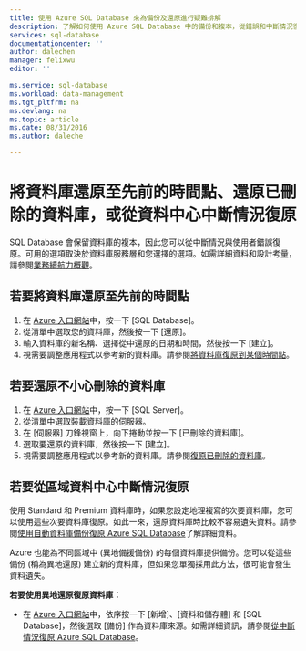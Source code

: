 ```yaml
---
title: 使用 Azure SQL Database 來為備份及還原進行疑難排解
description: 了解如何使用 Azure SQL Database 中的備份和複本，從錯誤和中斷情況復原雲端資料庫。
services: sql-database
documentationcenter: ''
author: dalechen
manager: felixwu
editor: ''

ms.service: sql-database
ms.workload: data-management
ms.tgt_pltfrm: na
ms.devlang: na
ms.topic: article
ms.date: 08/31/2016
ms.author: daleche

---
```

# 將資料庫還原至先前的時間點、還原已刪除的資料庫，或從資料中心中斷情況復原
SQL Database 會保留資料庫的複本，因此您可以從中斷情況與使用者錯誤復原。可用的選項取決於資料庫服務層和您選擇的選項。如需詳細資料和設計考量，請參閱[業務續航力概觀](sql-database-business-continuity.md)。

## 若要將資料庫還原至先前的時間點
1. 在 [Azure 入口網站](https://azure.microsoft.com/)中，按一下 [SQL Database]。
2. 從清單中選取您的資料庫，然後按一下 [還原]。
3. 輸入資料庫的新名稱、選擇從中還原的日期和時間，然後按一下 [建立]。
4. 視需要調整應用程式以參考新的資料庫。請參閱[將資料庫復原到某個時間點](sql-database-recovery-using-backups.md#point-in-time-restore)。

## 若要還原不小心刪除的資料庫
1. 在 [Azure 入口網站](https://azure.microsoft.com/)中，按一下 [SQL Server]。
2. 從清單中選取裝載資料庫的伺服器。
3. 在 [伺服器] 刀鋒視窗上，向下捲動並按一下 [已刪除的資料庫]。
4. 選取要還原的資料庫，然後按一下 [建立]。
5. 視需要調整應用程式以參考新的資料庫。請參閱[復原已刪除的資料庫](sql-database-recovery-using-backups.md#deleted-database-restore)。

## 若要從區域資料中心中斷情況復原
使用 Standard 和 Premium 資料庫時，如果您設定地理複寫的次要資料庫，您可以使用這些次要資料庫復原。如此一來，還原資料庫時比較不容易遺失資料。請參閱[使用自動資料庫備份復原 Azure SQL Database](sql-database-disaster-recovery.md)了解詳細資料。

Azure 也能為不同區域中 (異地備援備份) 的每個資料庫提供備份。您可以從這些備份 (稱為異地還原) 建立新的資料庫，但如果您單獨採用此方法，很可能會發生資料遺失。

**若要使用異地還原復原資料庫：**

* 在 [Azure 入口網站](https://azure.microsoft.com/)中，依序按一下 [新增]、[資料和儲存體] 和 [SQL Database]，然後選取 [備份] 作為資料庫來源。如需詳細資訊，請參閱[從中斷情況復原 Azure SQL Database](sql-database-disaster-recovery.md)。

<!---HONumber=AcomDC_0831_2016-->